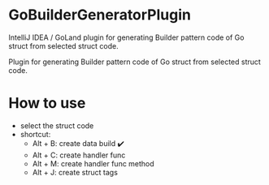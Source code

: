 # GoBuilderGeneratorPlugin

IntelliJ IDEA / GoLand plugin for generating Builder pattern code of Go struct from selected struct code.

Plugin for generating Builder pattern code of Go struct from selected struct code.<br/>

# How to use
* select the struct code
* shortcut:
    - Alt + B: create data build ✔️
    - Alt + C: create handler func
    - Alt + M: create handler func method
    - Alt + J: create struct tags